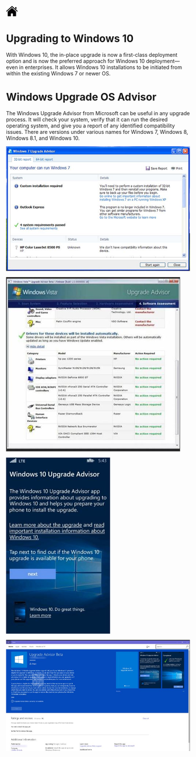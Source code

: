 [![Home](/img/home.jpg)](Readme.md)

# Upgrading to Windows 10

With Windows 10, the in-place upgrade is now a first-class deployment option and is
now the preferred approach for Windows 10 deployment—even in enterprises. It allows
Windows 10 installations to be initiated from within the existing Windows 7 or newer OS.

# Windows Upgrade OS Advisor

The Windows Upgrade Advisor from Microsoft can be useful in any upgrade process. It
will check your system, verify that it can run the desired operating system, and give you a
report of any identified compatibility issues. There are versions under various names for
Windows 7, Windows 8, Windows 8.1, and Windows 10.

![Home](/img/f1.3_7.1_Upg_advisor.jpg)

![Home](/img/f1.3_7.3_Upg_advisor_vista.jpg)

![Home](/img/f1.3_7.4_Upg_advisor_10_phone.jpg)

![Home](/img/f1.3_7.5_Upg_advisor_10.jpg)




